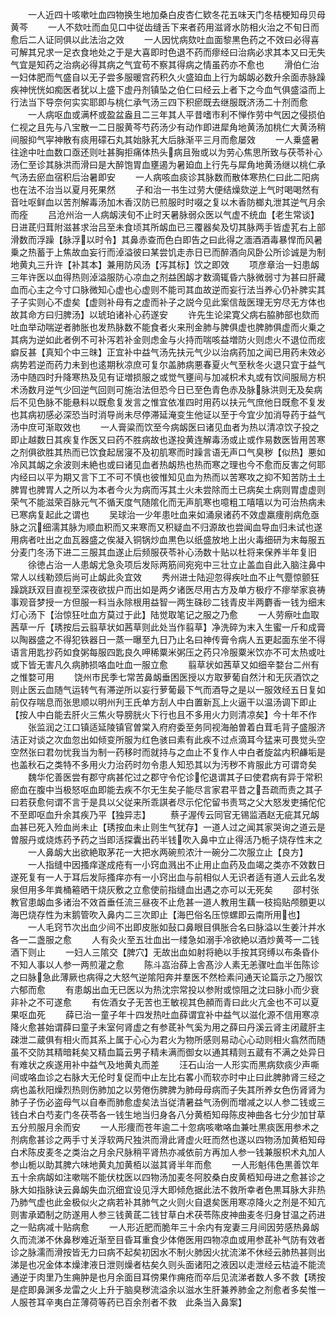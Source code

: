 <!-- { "loadSidebar": true } -->
　　一人近四十咳嗽吐血四物换生地加桑白皮杏仁欵冬花五味天门冬桔梗知母贝母黄芩
　　一人不欬吐而血见口中従齿缝舌下来者药用滋肾水防相火治之不旬日而愈后二人证同俱以此法治之效
　　一人因忧病欬吐血面黎黒色药之不效曰必得喜可解其兄求一足衣食地处之于是大喜即时色退不药而瘳经曰治病必求其本又曰无失气宜是知药之治病必得其病之气宜苟不察其得病之情虽药亦不愈也
　　滑伯仁治一妇体肥而气盛自以无子尝多服暖宫药积久火盛廹血上行为衂衂必数升余面赤脉躁疾神恍恍如痴医者犹以上盛下虚丹剂镇坠之伯仁曰经云上者下之今血气俱盛溢而上行法当下导奈何实实耶即与桃仁承气汤三四下积瘀既去继服既济汤二十剂而愈
　　一人病呕血或满杯或盈盆盎且二三年其人平昔嗜市利不惮作劳中气因之侵损伯仁视之且先与八宝散一二日服黄芩芍药汤少有动作即进犀角地黄汤加桃仁大黄汤稍间服抑气寜神散有痰用礞石丸其始脉芤大后脉渐平三月而愈屡效
　　一人乗盛暑往途中吐血数口亟还则吐甚胸拒痛体热头病且殆或以为劳心焦思所致与茯苓补心汤仁至诊其脉洪而滑曰是大醉饱胃血壅遏为暑廹血上行先与犀角地黄汤继以桃仁承气汤去瘀血宿积后治暑即安
　　一人病咳血痰诊其脉数而散体寒热仁曰此二阳病也在法不治当以夏月死果然
　　子和治一书生过劳大便结燥欬逆上气时喝喝然有音吐呕鲜血以苦剂解毒汤加木香汉防已煎服时时啜之复以木香防榔丸泄其逆气月余而痊
　　吕沧州治一人病衂浃旬不止时天暑脉弱众医以气虚不统血【老生常谈】日进茋归茸附滋甚求治吕至未食顷其所衂血已三覆器矣及切其脉两手皆虚芤右上部滑数而浮躁【脉浮以时令】其鼻赤查而色白即告之曰此得之湎酒酒毒暴悍而风暑乗之热蓄于上焦故血妄行而淖溢彼曰某尝饥走赤日已而醉酒向风卧公所诊诚是为制地黄丸三升许【补其本】兼用防风汤【泻其标】饮之即效
　　项彦章治一妇患衂三年许医以血得热则淖溢服防心凉血之剂益困衂才数滴辄昏六脉微弱寸为甚曰肝藏血而心主之今寸口脉微知心虚也心虚则不能司其血故逆而妄行法当养心仍补脾实其子子实则心不虚矣【虚则补母有之虚而补子之説今见此案信哉医理无穷尽无方体也　故其命方曰归脾汤】以琥珀诸补心药遂安
　　许先生论梁寛父病右脇肺部也欬而吐血举动喘逆者肺胀也发热脉数不能食者火来刑金肺与脾俱虚也脾肺俱虚而火乗之其病为逆如此者例不可补泻若补金则虑金与火持而喘咳益増防火则虑火不退位而痃癖反甚【真知个中三昩】正宜补中益气汤先扶元气少以治病药加之闻已用药未效必病势若逆而药力未到也逺期秋凉庶可复尔盖肺病悪春夏火气至秋冬火退只宜于益气汤中随四时升降寒热及见有证増损服之或觉气壅间与加减枳术丸或有饮间服局方枳术汤数月逆气少回逆气回则可施治法但恐今日已至色青色赤及脉脉洪则无及矣病后不见色脉不能悬料以既愈复发言之惟宜依准四时用药以扶元气庶他日既愈不复发也其病初感必深恐当时消导尚未尽停滞延淹变生他证以至于今宜少加消导药于益气汤中庶可渐取效也
　　一人膏粱而饮至今病衂医曰诸见血者为热以清凉饮子投之即止越数日其疾复作医又曰药不胜病故也遂投黄连解毒汤或止或作易数医皆用苦寒之剂俱欲胜其热而已饮食起居寖不及初肌寒而时躁言语无声口气臭秽【似热】悪如冷风其衂之余波则未絶也或曰诸见血者热衂热也热而寒之理也今不愈而反害之何耶内经曰以平为期又言下工不可不慎也彼惟知见血为热而以苦寒攻之抑不知苦防土土脾胃也脾胃人之所以为本者今火为病而泻其土火未尝除而土已病矣土病则胃虚虚则荣气不能滋荣百脉元气不循天度气随隂化而无声肌寒也噫粗工嘻嘻以为可治热病未已寒病复起此之谓也
　　吴球治一少年患吐血来如涌泉诸药不效虚羸痩削病危亟脉之沉细濡其脉为顺血积而又来寒而又积疑血不归源故也尝闻血导血归未试也遂用病者吐出之血瓦器盛之俟凝入铜锅炒血黒色以纸盛放地上出火毒细研为末每服五分麦门冬汤下进二三服其血遂止后频服茯苓补心汤数十贴以杜将来保养半年复旧
　　徐徳占治一人患衂尤急灸项后发际两筋间宛宛中三壮立止盖血自此入脑注鼻中常人以线勒颈后尚可止衂此灸宜效
　　秀州进士陆迎忽得疾吐血不止气蹷惊颤狂躁跳跃双目直视至深夜欲拔户而出如是两夕诸医尽用古方及单方极疗不瘳举家哀祷事观音梦授一方但服一料当永除根用益智一两生硃砂二钱青皮半两麝香一钱为细末灯心汤下【治惊狂吐血方莫过于此】陆觉取笔记之服之乃愈
　　一人劳瘵吐血取茜草一斤【琇按后云翦草状如茜草则此处当作翦草】净洗碎为末入生蜜一斤和成膏以陶器盛之不得犯铁器日一蒸一曝至九日乃止名曰神传膏令病人五更起面东坐不得语言用匙抄药如食粥每服四匙良久呷稀粟米粥压之药只冷服粟米饮亦不可太热或吐或下皆无害凡久病肺损咯血吐血一服立愈
　　翦草状如茜草又如细辛婺台二州有之惟婺可用
　　饶州市民季七常苦鼻衂垂困医授以方取萝葡自然汁和无灰酒饮之则止医云血随气运转气有滞逆所以妄行萝葡最下气而酒导之是以一服效经五日复如前仅存喘息而张思顺以明州刋王氏单方刮人中白置新瓦上火逼干以温汤调下即止【按人中白能去肝火三焦火导膀胱火下行也且不多用火力则清凉矣】今十年不作
　　张监润之江口镇适延陵镇官曽棠入府府委至务同视海舶曽着白茸毛背子盛服济洁正对谈之次血忽出如倾变所服为红色骇曰素有此疾不过点滴耳今猛来可畏觉头空空然张曰君勿忧我当为制一药移时而就持与之血止不复作人中白者旋盆内积鹻垢是也盖秋石之类特不多用火力治药时勿令患人知恐其以为汚秽不肯服此方可谓竒矣
　　魏华佗善医尝有郡守病甚佗过之郡守令佗诊佗退谓其子曰使君病有异于常积瘀血在腹中当极怒呕血即能去疾不尔无生矣子能尽言家君平昔之吾疏而责之其子曰若获愈何谓不言于是具以父従来所乖諆者尽示佗佗留书责骂之父大怒发吏捕佗佗不至即呕血升余其疾乃平【独异志】
　　蔡子渥传云同官无锡监酒赵无疵其兄衂血甚已死入殓血尚未止【琇按血未止则生气犹存】一道人过之闻其家哭询之道云是曽服丹或烧炼药予药之当即活探囊出药半钱吹入鼻中立止得活乃栀子烧存性末之
　　一人鼻衂大出欲絶取茅花一大把水两碗煎浓汁一碗分二次服立止【良方】
　　一人指缝中因搔痒遂成疮有一小窍血溅出不止用止血药及血竭之类亦不效数日遂死复有一人于耳后发际搔痒亦有一小窍出血与前相似人无识者适有道人云此名发泉但用多年粪桶篐晒干烧灰敷之立愈使前指缝血出遇之亦可以无死矣
　　邵村张教官患衂血多诸治不效首垂任流三昼夜不止危甚一道人教用生藕一枝捣贴颅顖更以海巴烧存性为末鹅管吹入鼻内二三次即止【海巴俗名压惊螺即云南所用也】
　　一人毛窍节次出血少间不出即皮胀如鼔口鼻眼目俱胀合名曰脉溢以生姜汁并水各一二盏服之愈
　　人有灸火至五壮血出一缕急如溺手冷欲絶以酒炒黄芩一二钱酒下则止
　　一妇人三隂交【脾穴】无故出血如射将絶以手按其窍缚以布条昏仆不知人事以人参一两煎灌之愈
　　陈斗嵓治薛上舎髙沙人素无恙骤吐血半缶陈诊之曰脉急此薄厥也病得之大怒气逆隂阳奔并羣医不然检素问通天论篇示之乃服饮六郁而愈
　　有患衂出血无已医以为热沈宗常投以参附或惊阻之沈曰脉小而少衰非补之不可遂愈
　　有佐酒女子无苦也王敏视其色頳而青曰此火亢金也不可以夏果呕血死
　　薛已治一童子年十四发热吐血薛谓宜补中益气以滋化源不信用寒凉降火愈甚始谓薛曰童子未室何肾虚之有参茋补气奚为用之薛曰丹溪云肾主闭蔵肝主疎泄二蔵俱有相火而其系上属于心心为君火为物所感则易动心心动则相火翕然而随虽不交防其精暗耗矣又精血篇云男子精未满而御女以通其精则五蔵有不满之处异日有难状之疾遂用补中益气及地黄丸而差
　　汪石山治一人形实而黒病欬痰少声嘶间或咯血诊之右脉大无伦时复促而中止左比右畧小而软亦时中止曰此脾肺肾三经之病也盖秋阳燥烈热则伤肺加之以劳倦伤脾脾为肺母母病而子失其所养女色伤肾肾为肺子子伤必盗母气以自奉而肺愈虚矣法当従清暑益气汤例而増减之以人参二钱或三钱白术白芍麦门冬茯苓各一钱生地当归身各八分黄栢知母陈皮神曲各七分少加甘草五分煎服月余而安
　　一人形痩而苍年逾二十忽病咳嗽咯血兼吐黒痰医用参术之剂病愈甚诊之两手寸关浮软两尺独洪而滑此肾虚火旺而然也遂以四物汤加黄栢知母白术陈皮麦冬之类治之月余尺脉稍平肾热亦减依前方再加人参一钱兼服枳术丸加人参山栀以助其脾六味地黄丸加黄栢以滋其肾半年而愈
　　一人形魁伟色黒善饮年五十余病衂如注嗽喘不能伏枕医以四物汤加麦冬阿胶桑白皮黄栢知母进之愈甚诊之脉大如指脉诀云鼻衂失血沉细宜设见浮大即倾危据此法不救所幸者色黒耳脉大非热乃肺气虚也此金极似火之病若补其肺气之火则火自退矣医用寒凉降火之剂是不知亢则害承廼制之防遂用人参三钱黄茋二钱甘草白术茯苓陈皮神曲麦冬归身甘温之药进之一贴病减十贴病愈
　　一人形近肥而脆年三十余内有宠妻三月间因劳感热鼻衂久而流涕不休鼻秽难近渐至目昏耳重食少体倦医用四物凉血或用参茋补气防有效者诊之脉濡而滑按皆无力曰病不起矣初因水不制火肺因火扰流涕不休经云肺热甚则出涕是也况金体本燥津液日泄则燥者枯矣久则头面诸阳之液因以走泄经云枯澁不能流通逆于肉里乃生痈肿是也月余面目耳傍果作痈疮而卒后见流涕者数人多不救【琇按是症即鼻渊多龙雷之火上升于脑臭秽流溢余以滋水生肝兼养肺金之剂愈者多矣惟一人服苍耳辛夷白芷薄荷等药已百余剂者不救　此条当入鼻案】
